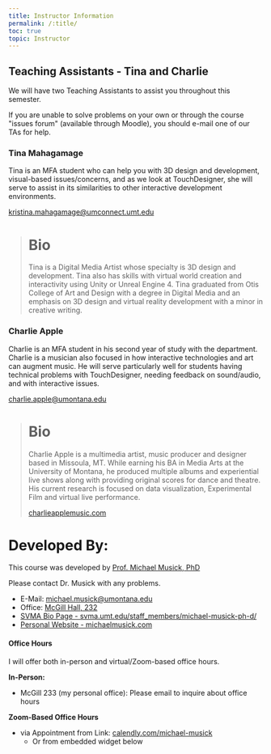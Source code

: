 ```yaml
---
title: Instructor Information
permalink: /:title/
toc: true
topic: Instructor
---
```


<!-- # Instructors -->



## Teaching Assistants - Tina and Charlie

We will have two Teaching Assistants to assist you throughout this semester.

If you are unable to solve problems on your own or through the course "issues forum" (available through Moodle), you should e-mail one of our TAs for help.

### Tina Mahagamage

Tina is an MFA student who can help you with 3D design and development, visual-based issues/concerns, and as we look at TouchDesigner, she will serve to assist in its similarities to other interactive development environments.

[kristina.mahagamage@umconnect.umt.edu](mailto:kristina.mahagamage@umconnect.umt.edu?subject=340%20Question)

> # Bio
>
> Tina is a Digital Media Artist whose specialty is 3D design and development. Tina also has skills with virtual world creation and interactivity using Unity or Unreal Engine 4. Tina graduated from Otis College of Art and Design with a degree in Digital Media and an emphasis on 3D design and virtual reality development with a minor in creative writing.
>

### Charlie Apple

Charlie is an MFA student in his second year of study with the department. Charlie is a musician also focused in how interactive technologies and art can augment music. He will serve particularly well for students having technical problems with TouchDesigner, needing feedback on sound/audio, and with interactive issues.

[charlie.apple@umontana.edu](mailto:charlie.apple@umontana.edu?subject=340%20Question)



> # Bio
>
> Charlie Apple is a multimedia artist, music producer and designer based in Missoula, MT.  While earning his BA in Media Arts at the University of Montana, he produced multiple albums and experiential live shows along with providing original scores for dance and theatre.  His current research is focused on data visualization, Experimental Film and virtual live performance.
>
>
> [charlieapplemusic.com](www.charlieapplemusic.com)



# Developed By:


This course was developed by [Prof. Michael Musick, PhD](https://svma.umt.edu/staff_members/michael-musick-ph-d/)

Please contact Dr. Musick with any problems.

- E-Mail: [michael.musick@umontana.edu](mailto:michael.musick@umontana.edu?subject=340%20Question)
- Office: [McGill Hall, 232](https://www.google.com/maps/place/McGill+Hall,+32+Campus+Dr,+Missoula,+MT+59812/@46.8619179,-113.9857145,16.91z/data=!3m1!5s0x535dcc33c1f50273:0xb43516d74c13fb70!4m5!3m4!1s0x535dcc33c3d4cbd5:0xd77cd4f46bdf5b89!8m2!3d46.8624266!4d-113.9836088)
- [SVMA Bio Page - svma.umt.edu/staff_members/michael-musick-ph-d/](https://svma.umt.edu/staff_members/michael-musick-ph-d/)
- [Personal Website - michaelmusick.com](https://michaelmusick.com)
<!-- - [Teaching Website](https://michaelmusick.github.io/teaching) -->



#### Office Hours

I will offer both in-person and virtual/Zoom-based office hours.

**In-Person:**

- McGill 233 (my personal office): Please email to inquire about office hours

**Zoom-Based Office Hours**

- via Appointment from Link: [calendly.com/michael-musick](https://calendly.com/michael-musick)
  - Or from embedded widget below

<!-- Calendly inline widget begin -->
<div class="calendly-inline-widget" data-url="https://calendly.com/michael-musick" style="min-width:320px;height:1000px;"></div>
<script type="text/javascript" src="https://assets.calendly.com/assets/external/widget.js"></script>
<!-- Calendly inline widget end -->
